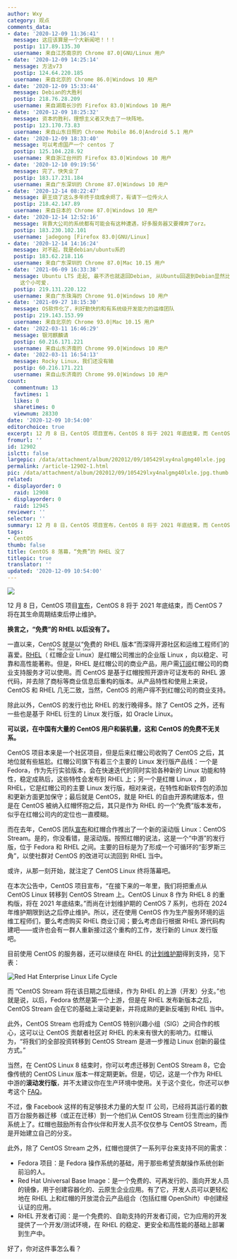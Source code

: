 ```yaml
---
author: Wxy
category: 观点
comments_data:
- date: '2020-12-09 11:36:41'
  message: 这应该算是一个大新闻吧！！！
  postip: 117.89.135.30
  username: 来自江苏南京的 Chrome 87.0|GNU/Linux 用户
- date: '2020-12-09 14:25:14'
  message: 方法v73
  postip: 124.64.220.185
  username: 来自北京的 Chrome 86.0|Windows 10 用户
- date: '2020-12-09 15:33:44'
  message: Debian的大胜利
  postip: 218.76.28.209
  username: 来自湖南长沙的 Firefox 83.0|Windows 10 用户
- date: '2020-12-09 18:25:32'
  message: 资本的胜利，理想主义者又失去了一块阵地。
  postip: 123.170.73.83
  username: 来自山东日照的 Chrome Mobile 86.0|Android 5.1 用户
- date: '2020-12-09 18:33:40'
  message: 可以考虑国产一个 centos 了
  postip: 125.104.228.92
  username: 来自浙江台州的 Firefox 83.0|Windows 10 用户
- date: '2020-12-10 09:19:56'
  message: 完了，快失业了
  postip: 183.17.231.184
  username: 来自广东深圳的 Chrome 87.0|Windows 10 用户
- date: '2020-12-14 08:22:47'
  message: 薪王烧了这么多年终于烧成余烬了，有请下一位传火人
  postip: 218.42.147.89
  username: 来自日本的 Chrome 87.0|Windows 10 用户
- date: '2020-12-14 12:52:16'
  message: 背靠大公司的系统都有可能会有这种遭遇，好多服务器又要裸奔了orz。
  postip: 183.230.102.101
  username: jadegong [Firefox 83.0|GNU/Linux]
- date: '2020-12-14 14:16:24'
  message: 对不起，我是debian/ubuntu系的
  postip: 183.62.218.116
  username: 来自广东深圳的 Chrome 87.0|Mac 10.15 用户
- date: '2021-06-09 16:33:38'
  message: Ubuntu LTS 走起, 最不济也就退回Debian, 从Ubuntu回退到Debian显然比从yum系转过去容易得多. 更何况还有 Mint
    这个小可爱.
  postip: 219.131.220.122
  username: 来自广东珠海的 Chrome 91.0|Windows 10 用户
- date: '2021-09-27 18:15:30'
  message: OS软件化了，利好勤快的和有系统级开发能力的运维团队
  postip: 219.143.153.99
  username: 来自北京的 Chrome 93.0|Mac 10.15 用户
- date: '2022-03-11 16:46:29'
  message: 银河麒麟请
  postip: 60.216.171.221
  username: 来自山东济南的 Chrome 99.0|Windows 10 用户
- date: '2022-03-11 16:54:13'
  message: Rocky Linux，我们还没有输
  postip: 60.216.171.221
  username: 来自山东济南的 Chrome 99.0|Windows 10 用户
count:
  commentnum: 13
  favtimes: 1
  likes: 0
  sharetimes: 0
  viewnum: 28330
date: '2020-12-09 10:54:00'
editorchoice: true
excerpt: 12 月 8 日，CentOS 项目宣布，CentOS 8 将于 2021 年底结束，而 CentOS 7 将在其生命周期结束后停止维护。
fromurl: ''
id: 12902
islctt: false
largepic: /data/attachment/album/202012/09/105429lxy4nalgmg40lxle.jpg
permalink: /article-12902-1.html
pic: /data/attachment/album/202012/09/105429lxy4nalgmg40lxle.jpg.thumb.jpg
related:
- displayorder: 0
  raid: 12908
- displayorder: 0
  raid: 12945
reviewer: ''
selector: ''
summary: 12 月 8 日，CentOS 项目宣布，CentOS 8 将于 2021 年底结束，而 CentOS 7 将在其生命周期结束后停止维护。
tags:
- CentOS
thumb: false
title: CentOS 8 落幕，“免费”的 RHEL 没了
titlepic: true
translator: ''
updated: '2020-12-09 10:54:00'
---
```


![](/data/attachment/album/202012/09/105429lxy4nalgmg40lxle.jpg)


12 月 8 日，CentOS 项目[宣布](https://lists.centos.org/pipermail/centos-announce/2020-December/048208.html)，CentOS 8 将于 2021 年底结束，而 CentOS 7 将在其生命周期结束后停止维护。


**换言之，“免费”的 RHEL 以后没有了。**


一直以来，CentOS 就是以“免费的 RHEL 版本”而深得开源社区和运维工程师们的喜爱。[RHEL](https://www.redhat.com/en/technologies/linux-platforms/enterprise-linux)（<ruby> 红帽企业 Linux <rp>  （ </rp> <rt>  Red Hat Enterprise Linux </rt> <rp>  ） </rp></ruby>）是红帽公司推出的企业版 Linux ，向以稳定、可靠和高性能著称。但是，RHEL 是红帽公司的商业产品，用户需[订阅](https://access.redhat.com/subscription-value/)红帽公司的商业支持服务才可以使用。而 CentOS 是基于红帽按照开源许可证发布的 RHEL 源代码，并去除了商标等商业信息后重构的版本。从产品特性和使用上来说，CentOS 和 RHEL 几无二致，当然，CentOS 的用户得不到红帽公司的商业支持。


除此以外，CentOS 的发行也比 RHEL 的发行晚得多。除了 CentOS 之外，还有一些也是基于 RHEL 衍生的 Linux 发行版，如 Oracle Linux。


**可以说，在中国有大量的 CentOS 用户和装机量，这和 CentOS 的免费不无关系。**


CentOS 项目本来是一个社区项目，但是后来红帽公司收购了 CentOS 之后，其地位就有些尴尬。红帽公司旗下有着三个主要的 Linux 发行版产品线：一个是 Fedora，作为先行实验版本，会在快速迭代的同时实验各种新的 Linux 功能和特性，稳定成熟后，这些特性会发布到 RHEL 上；另一个是红帽 Linux ，即 RHEL，它是红帽公司的主要 Linux 发行版，相对来说，在特性和新软件包的添加和更新方面更加保守；最后就是 CentOS，就是 RHEL 的自由开源构建版本，但是在 CentOS 被纳入红帽怀抱之后，其只是作为 RHEL 的一个“免费”版本发布，似乎在红帽公司内的定位也一直模糊。


而在去年，CentOS 团队[宣布](/article-11412-1.html)和红帽合作推出了一个新的滚动版 Linux：CentOS Stream。是的，你没看错，是滚动版。按照红帽的说法，这是一个“中游”的发行版，位于 Fedora 和 RHEL 之间。主要的目标是为了形成一个可循环的“彭罗斯三角”，以使社群对 CentOS 的改进可以流回到 RHEL 当中。


或许，从那一刻开始，就注定了 CentOS Linux 终将落幕吧。


在本次公告中，CentOS 项目宣布，“在接下来的一年里，我们将把重点从 CentOS Linux 转移到 CentOS Stream 上。CentOS Linux 8 作为 RHEL 8 的重构版，将在 2021 年底结束。”而尚在计划维护期的 CentOS 7 系列，也将在 2024 年维护期限到达之后停止维护。所以，还在使用 CentOS 作为生产服务环境的运维工程师们，要么考虑购买 RHEL 商业订阅；要么考虑自行根据 RHEL 源代码构建吧——或许也会有一群人重新接过这个重构的工作，发行新的 Linux 发行版吧。


目前使用 CentOS 的服务器，还可以继续在 RHEL 的[计划维护期](https://access.redhat.com/support/policy/updates/errata/#Life_Cycle_Dates)得到支持，见下表：


![Red Hat Enterprise Linux Life Cycle](/data/attachment/album/202012/09/101735ktipbl887wh7dhp7.png)


而 “CentOS Stream 将在该日期之后继续，作为 RHEL 的上游（开发）分支。”也就是说，以后，Fedora 依然是第一个上游，但是在 RHEL 发布新版本之后，CentOS Stream 会在它的基础上滚动更新，并将成熟的更新反哺到 RHEL 当中。


此外，CentOS Stream 也将成为 CentOS 特别兴趣小组（SIG）之间合作的核心，这可以让 CentOS 贡献者社区对 RHEL 的未来有很大的影响力。红帽认为，“将我们的全部投资转移到 CentOS Stream 是进一步推动 Linux 创新的最佳方式。”


当然，在 CentOS Linux 8 结束时，你可以考虑迁移到 CentOS Stream 8，它会像传统的 CentOS Linux 版本一样定期更新。但是，切记，这是一个作为 RHEL 中游的**滚动发行版**，并不太建议你在生产环境中使用。关于这个变化，你还可以参考这个 [FAQ](https://centos.org/distro-faq/)。


不过，像 Facebook 这样的有足够技术力量的大型 IT 公司，已经将其运行着的数百万台服务器迁移（或正在迁移）到一个他们从 CentOS Stream 衍生而出的操作系统上了。红帽也鼓励所有合作伙伴和开发人员不仅仅参与 CentOS Stream，而是开始建立自己的分支。


此外，除了 CentOS Stream 之外，红帽也提供了一系列平台来支持不同的需求：


* Fedora 项目：是 Fedora 操作系统的基础，用于那些希望贡献操作系统创新前沿的人。
* Red Hat Universal Base Image：是一个免费的、可再发行的、面向开发人员的镜像，用于创建容器化的、云原生企业应用。有了它，开发人员可以更轻松地在 RHEL 上和红帽的开放混合云产品组合（包括红帽 OpenShift）中创建经认证的应用。
* RHEL 开发者订阅：是一个免费的、自助支持的开发者订阅，它为应用的开发提供了一个开发/测试环境，在 RHEL 的稳定、更安全和高性能的基础上部署到生产中。


好了，你对这件事怎么看？